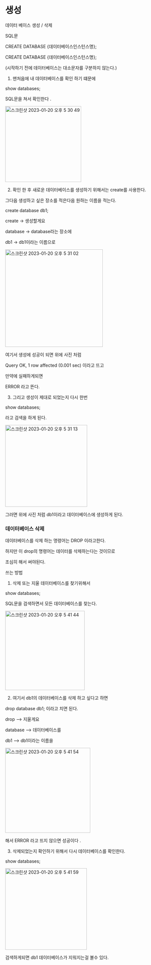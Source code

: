 # 생성 

 데이터 베이스 생성 / 삭제 
 
 SQL문 
 
 CREATE DATABASE {데이터베이스인스턴스명};
 
 CREATE DATABASE {데이터베이스인스턴스명};
 
(시작하기 전에 데이터베이스는 대소문자를 구분하지 않는다.)

1. 맨처음에 내 데이터베이스를 확인 하기 떄문에 

show databases; 

SQL문을 쳐서 확인한다 .

<img width="242" alt="스크린샷 2023-01-20 오후 5 30 49" src="https://user-images.githubusercontent.com/104719555/213651026-aff5d4bd-87c6-4ed2-b989-6201b43108d7.png">


2. 확인 한 후 새로운 데이터베이스를 생성하기 위해서는  create를 사용한다.

그다음 생성하고 싶은 장소를 적은다음 원하는 이름을 적는다.

create database db1;

create -> 생성할게요 

database -> database라는 장소에 

db1 -> db1이라는 이름으로 

<img width="311" alt="스크린샷 2023-01-20 오후 5 31 02" src="https://user-images.githubusercontent.com/104719555/213651488-e4fb4b5b-c5a5-42ef-8951-a723200a1bbe.png">

여기서 생성에 성공이 되면 위에 사진 처럼 

Query OK, 1 row affected (0.001 sec) 이라고 뜨고 

만약에 실패하게되면 

ERROR 라고 뜬다.

3. 그리고 생성이 제대로 되었는지 다시 한번 

show databases;  

라고 검색을 하게 된다.

<img width="261" alt="스크린샷 2023-01-20 오후 5 31 13" src="https://user-images.githubusercontent.com/104719555/213651927-4a2258f9-4ad5-4321-a0ac-6b8a2b28782f.png">

그러면 위에 사진 처럼 db1이라고 데이터베이스에 생성하게 된다.


### 데이터베이스 삭제 

데이터베이스를 삭제 하는 명령어는 DROP 이라고한다.

하지만 이 drop의 명령어는 데이터를 삭제하는다는 것이므로 

조심히 해서 써야된다.

쓰는 방법 

1. 삭제 또는 지울 데이터베이스를 찾기위해서 

 show databases;
 
 SQL문을 검색하면서 모든 데이터베이스를 찾는다.
 
 <img width="253" alt="스크린샷 2023-01-20 오후 5 41 44" src="https://user-images.githubusercontent.com/104719555/213653018-f30c3c6a-4a94-4bb7-b698-ff2c30683a39.png">
 
 2. 여기서 db1의 데이터베이스를 삭제 하고 싶다고 하면 

drop database db1; 이라고 치면 된다.

drop --> 지울게요 

database --> 데이터베이스를 

db1 --> db1이라는 이름을 

<img width="271" alt="스크린샷 2023-01-20 오후 5 41 54" src="https://user-images.githubusercontent.com/104719555/213653236-492b5ab6-9696-4699-a0fc-359af6e7182b.png">

해서 ERROR 라고 뜨지 않으면 성공이다 .

3. 삭제되었는지 확인하기 위해서 다시 데이터베이스를 확인한다.

show databases;

<img width="260" alt="스크린샷 2023-01-20 오후 5 41 59" src="https://user-images.githubusercontent.com/104719555/213654339-4d08ef0c-a4e9-4553-90e8-85dd3f2ca76d.png">

검색하게되면 db1 데이터베이스가 지워지는걸 볼수 있다.
